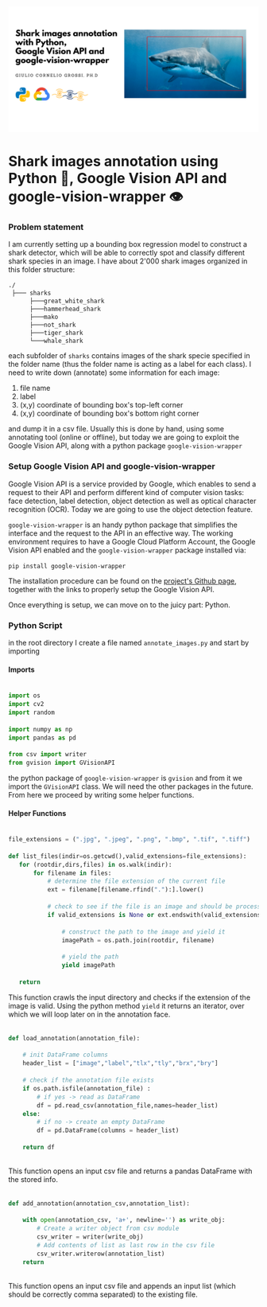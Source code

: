 <img src="../assets/shark_annotation.png">

# Shark images annotation using Python 🐍, Google Vision API and google-vision-wrapper 👁
### Problem statement 
I am currently setting up a bounding box regression model to construct a shark detector, which will be able to correctly spot and classify different shark species in an image. I have about 2'000 shark images organized in this folder structure:
 
 ```
 ./
  ├─── sharks
       ├───great_white_shark
       ├───hammerhead_shark
       ├───mako
       ├───not_shark
       ├───tiger_shark
       └───whale_shark
 ```
  
 each subfolder of ```sharks``` contains images of the shark specie specified in the folder name (thus the folder name is acting as a label for each class). I need to write down (annotate) some information for each image:
 
 1. file name
 2. label
 3. (x,y) coordinate of bounding box's top-left corner
 4. (x,y) coordinate of bounding box's bottom right corner
 
 and dump it in a csv file. Usually this is done by hand, using some annotating tool (online or offline), but today we are going to exploit the Google Vision API, along with a python package ```google-vision-wrapper```

### Setup Google Vision API and google-vision-wrapper
Google Vision API is a service provided by Google, which enables to send a request to their API and perform different kind of computer vision tasks: face detection, label detection, object detection as well as optical character recognition (OCR). Today we are going to use the object detection feature.  
 
```google-vision-wrapper``` is an handy python package that simplifies the interface and the request to the API in an effective way. The working environment requires to have a Google Cloud Platform Account, the Google Vision API enabled and the ```google-vision-wrapper``` package installed via:
 
 ```pip install google-vision-wrapper```
 
 The installation procedure can be found on the [project's Github page](https://github.com/gcgrossi/google-vision-wrapper), together with the links to properly setup the Google Vision API.
 
 Once everything is setup, we can move on to the juicy part: Python.
 
 ### Python Script
 in the root directory I create a file named  ```annotate_images.py``` and start by importing
 
 #### Imports
 
  ```python
 
import os
import cv2
import random

import numpy as np
import pandas as pd
 
 from csv import writer
 from gvision import GVisionAPI
 
 ```
 
the python package of ```google-vision-wrapper``` is ```gvision``` and from it we import the ```GVisionAPI``` class. We will need the other packages in the future. From here we proceed by writing some helper functions.
 
 #### Helper Functions
 
 ```python
 
file_extensions = (".jpg", ".jpeg", ".png", ".bmp", ".tif", ".tiff")

def list_files(indir=os.getcwd(),valid_extensions=file_extensions):
    for (rootdir,dirs,files) in os.walk(indir):
        for filename in files:
            # determine the file extension of the current file
            ext = filename[filename.rfind("."):].lower()
            
            # check to see if the file is an image and should be processed
            if valid_extensions is None or ext.endswith(valid_extensions):
                
                # construct the path to the image and yield it
                imagePath = os.path.join(rootdir, filename)
                
                # yield the path
                yield imagePath
            
    return
 ```
 
This function crawls the input directory and checks if the extension of the image is valid. Using the python method ```yield``` it returns an iterator, over which we will loop later on in the annotation face.

```python 

def load_annotation(annotation_file):
    
    # init DataFrame columns
    header_list = ["image","label","tlx","tly","brx","bry"]

    # check if the annotation file exists
    if os.path.isfile(annotation_file) : 
        # if yes -> read as DataFrame
        df = pd.read_csv(annotation_file,names=header_list)
    else:
        # if no -> create an empty DataFrame
        df = pd.DataFrame(columns = header_list)
    
    return df
 
 ``` 
 
This function opens an input csv file and returns a pandas DataFrame with the stored info.

```python
 
def add_annotation(annotation_csv,annotation_list):

    with open(annotation_csv, 'a+', newline='') as write_obj:
        # Create a writer object from csv module
        csv_writer = writer(write_obj)
        # Add contents of list as last row in the csv file
        csv_writer.writerow(annotation_list)
    return
 
 ```
 
 This function opens an input csv file and appends an input list (which should be correctly comma separated) to the existing file.
 
 
 
